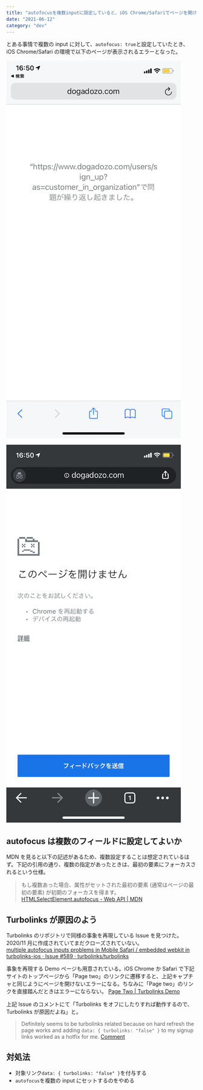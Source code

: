 ```yaml
---
title: "autofocusを複数inputに設定していると、iOS Chrome/Safariでページを開けない事象"
date: "2021-06-12"
category: "dev"
---
```


とある事情で複数の input に対して、`autofocus: true`と設定していたとき、iOS Chrome/Safari の環境で以下のページが表示されるエラーとなった。

![](ios-safari-error.jpeg)

![](ios-chrome-error.jpeg)

## autofocus は複数のフィールドに設定してよいか

MDN を見ると以下の記述があるため、複数設定することは想定されているはず。下記の引用の通り、複数の指定があったときは、最初の要素にフォーカスされるという仕様。

> もし複数あった場合、属性がセットされた最初の要素 (通常はページの最初の要素) が初期のフォーカスを得ます。
> [HTMLSelectElement.autofocus - Web API | MDN](https://developer.mozilla.org/ja/docs/Web/API/HTMLSelectElement/autofocus)

## Turbolinks が原因のよう

Turbolinks のリポジトリで同様の事象を再現している Issue を見つけた。2020/11 月に作成されていてまだクローズされていない。  
[multiple autofocus inputs problems in Mobile Safari / embedded webkit in turbolinks-ios · Issue #589 · turbolinks/turbolinks](https://github.com/turbolinks/turbolinks/issues/589)

事象を再現する Demo ページも用意されている。iOS Chrome か Safari で下記サイトのトップページから「Page two」のリンクに遷移すると、上記キャプチャと同じようにページを開けないエラーになる。ちなみに「Page two」のリンクを直接踏んだときはエラーにならない。
[Page Two | Turbolinks Demo](https://turbolinks-ios14-autofocus.glitch.me/)

上記 Issue のコメントにて「Turbolinks をオフにしたりすれば動作するので、Turbolinks が原因だよね」と。

> Definitely seems to be turbolinks related because on hard refresh the page works and adding `data: { turbolinks: "false" }` to my signup links worked as a hotfix for me.
> [Comment](https://github.com/turbolinks/turbolinks/issues/589#issuecomment-738755245)

## 対処法

- 対象リンク`data: { turbolinks: "false" }`を付与する
- `autofocus`を複数の input にセットするのをやめる
